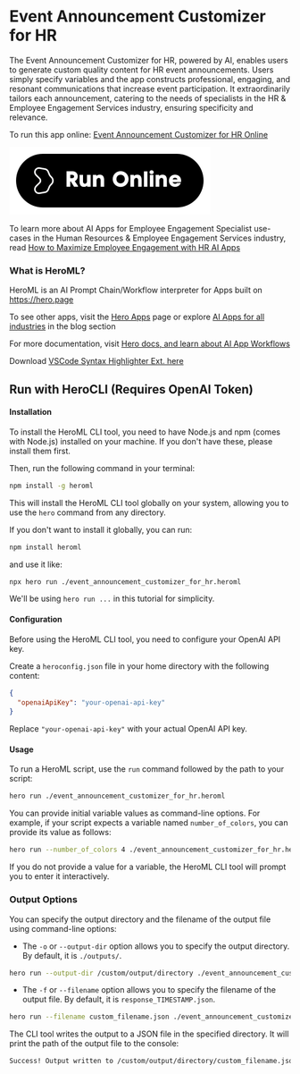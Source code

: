 # Event Announcement Customizer for HR

The Event Announcement Customizer for HR, powered by AI, enables users to generate custom quality content for HR event announcements. Users simply specify variables and the app constructs professional, engaging, and resonant communications that increase event participation. It extraordinarily tailors each announcement, catering to the needs of specialists in the HR & Employee Engagement Services industry, ensuring specificity and relevance.

To run this app online: [Event Announcement Customizer for HR Online](https://hero.page/app/event-announcement-customizer-for-hr-ai-powered-hr-event-tailoring/Wppxf4UPg3PORbk4CJGH)

[![Run Event Announcement Customizer for HR Online](/assets/run.svg)](https://hero.page/app/event-announcement-customizer-for-hr-ai-powered-hr-event-tailoring/Wppxf4UPg3PORbk4CJGH)

To learn more about AI Apps for Employee Engagement Specialist use-cases in the Human Resources & Employee Engagement Services industry, read [How to Maximize Employee Engagement with HR AI Apps](https://hero.page/blog/ai/human-resources-and-employee-engagement-services/how-to-maximize-employee-engagement-with-hr-ai-apps/170987)

### What is HeroML?
HeroML is an AI Prompt Chain/Workflow interpreter for Apps built on https://hero.page 

To see other apps, visit the [Hero Apps](https://hero.page/apps) page or explore [AI Apps for all industries](https://hero.page/blog) in the blog section

For more documentation, visit [Hero docs, and learn about AI App Workflows](https://hero.page/tutorials/introduction-to-heroml)

Download [VSCode Syntax Highlighter Ext. here](https://marketplace.visualstudio.com/items?itemName=hero-page.heroml)

## Run with HeroCLI (Requires OpenAI Token)

#### Installation

To install the HeroML CLI tool, you need to have Node.js and npm (comes with Node.js) installed on your machine. If you don't have these, please install them first. 

Then, run the following command in your terminal:

```bash
npm install -g heroml
```

This will install the HeroML CLI tool globally on your system, allowing you to use the `hero` command from any directory.

If you don't want to install it globally, you can run:

```bash
npm install heroml
```

and use it like:

```bash
npx hero run ./event_announcement_customizer_for_hr.heroml
```

We'll be using `hero run ...` in this tutorial for simplicity.

#### Configuration

Before using the HeroML CLI tool, you need to configure your OpenAI API key. 

Create a `heroconfig.json` file in your home directory with the following content:

```json
{
  "openaiApiKey": "your-openai-api-key"
}
```

Replace `"your-openai-api-key"` with your actual OpenAI API key.

#### Usage

To run a HeroML script, use the `run` command followed by the path to your script:

```bash
hero run ./event_announcement_customizer_for_hr.heroml
```

You can provide initial variable values as command-line options. For example, if your script expects a variable named `number_of_colors`, you can provide its value as follows:

```bash
hero run --number_of_colors 4 ./event_announcement_customizer_for_hr.heroml
```

If you do not provide a value for a variable, the HeroML CLI tool will prompt you to enter it interactively.

### Output Options

You can specify the output directory and the filename of the output file using command-line options:

- The `-o` or `--output-dir` option allows you to specify the output directory. By default, it is `./outputs/`.

```bash
hero run --output-dir /custom/output/directory ./event_announcement_customizer_for_hr.heroml
```

- The `-f` or `--filename` option allows you to specify the filename of the output file. By default, it is `response_TIMESTAMP.json`.

```bash
hero run --filename custom_filename.json ./event_announcement_customizer_for_hr.heroml
```

The CLI tool writes the output to a JSON file in the specified directory. It will print the path of the output file to the console:

```bash
Success! Output written to /custom/output/directory/custom_filename.json
```

